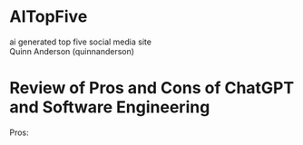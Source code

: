 # AITopFive
ai generated top five social media site  <br> 
Quinn Anderson (quinnanderson)   <br> 
# Review of Pros and Cons of ChatGPT and Software Engineering
Pros: <br>
